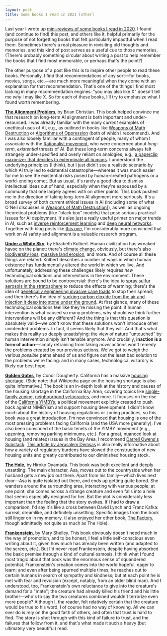 ```yaml
---
layout: post
title: Some books I read in 2021 [other]
---
```


Last year I wrote up [mini-reviews of some books I read in 2020](https://seantrott.github.io/year/). I found (and continue to find) this post, and others like it, helpful primarily for the purpose of not forgetting books that felt particularly impactful when I read them. Sometimes there's a real pleasure in revisiting old thoughts and memories, and this kind of post serves as a useful cue to those memories. (There's probably something circular about writing a post to help remember the books that I find most memorable, or perhaps that's the point?)

The other purpose of a post like this is to inspire other people to read these books. Personally, I find that recommendations of any sort––for books, movies, songs, etc.––are much more meaningful when they come with an explanation for that recommendation. That's one of the things I find most lacking in many recommendation engines: "you may also like X" doesn't tell me *why* I may like X. So for each of these books, I'll try to emphasize what I found worth remembering.

[**The Alignment Problem**](https://brianchristian.org/the-alignment-problem/), by Brian Christian. This book helped convince me that research on long-term AI alignment is both important and under-resourced. I was already familiar with the many *current* examples of unethical uses of AI, e.g., as outlined in books like [Weapons of Math Destruction](https://www.penguinrandomhouse.com/books/241363/weapons-of-math-destruction-by-cathy-oneil/) or [Algorithms of Oppression](https://nyupress.org/9781479837243/algorithms-of-oppression/) (both of which I recommend). And I was also loosely familiar with a contingent of people, many of whom I associate with the [Rationalist movement](https://www.lesswrong.com/tag/rationalist-movement), who were concerned about *long-term*, *existential* threats of AI. But these long-term concerns always felt strangely under-specified and overly reliant on analogies, e.g., [a paperclip maximizer that decides to exterminate all humans](https://www.lesswrong.com/tag/paperclip-maximizer). I understood the underlying principles (I think), but I just didn't see a realistic scenario by which AI truly led to existential catastrophe––whereas it was much easier for me to see the existential risks posed by human-created pathogens or a world-ending comet. But as usual, it's rarely a good idea to dismiss intellectual ideas out of hand, especially when they're espoused by a community that one largely agrees with on other points. This book pushed me in the direction of taking long-term AI alignment more seriously. It's a broad survey of both current ethical issues in AI (including some of what O'Neil discusses in [Weapons of Math Destruction](https://www.penguinrandomhouse.com/books/241363/weapons-of-math-destruction-by-cathy-oneil/)]), as well as ongoing theoretical problems (like "black box" models) that pose serious practical issues for AI deployment. It's also just a really useful primer on major trends in AI, such as [inverse reinforcement learning](https://towardsdatascience.com/inverse-reinforcement-learning-6453b7cdc90d) and [deep neural networks](https://en.wikipedia.org/wiki/Deep_learning). Together with blog posts like [this one](https://www.cold-takes.com/why-ai-alignment-could-be-hard-with-modern-deep-learning/), I'm considerably more convinced that work on AI safety and alignment is a valuable research program.

[**Under a White Sky**](https://www.penguinrandomhouse.com/books/617060/under-a-white-sky-by-elizabeth-kolbert/), by Elizabeth Kolbert. Human civilization has wreaked havoc on the planet: there's [climate change](https://en.wikipedia.org/wiki/Climate_change), obviously, but there's also [biodiversity loss](https://en.wikipedia.org/wiki/Biodiversity_loss), [massive land erosion](https://en.wikipedia.org/wiki/Coastal_erosion_in_Louisiana), and more. And of course all these things are related. Kolbert describes a number of ways in which human existence has fundamentally altered the world in which we live. And unfortunately, addressing these challenges likely requires *new* technological solutions and interventions in the environment. These solutions are bound to be controversial: there's the idea to [spray sulfur aerosols in the stratosphere](https://en.wikipedia.org/wiki/Stratospheric_aerosol_injection) to reduce the effects of warming; there's the idea of [genetically engineering invasive cane toads](https://theconversation.com/weve-cracked-the-cane-toad-genome-and-that-could-help-put-the-brakes-on-its-invasion-103362) to stop their spread; and then there's the idea of [sucking carbon dioxide from the air and injection it deep into stone under the ground](https://www.theguardian.com/environment/2021/sep/09/worlds-biggest-plant-to-turn-carbon-dioxide-into-rock-opens-in-iceland-orca). At first glance, many of these technological solutions feel like they're missing the point: if human intervention is what caused so many problems, why should we think further interventions will be any different? And the thing is that this question is absolutely valid––we *can't* know that these solutions won't introduce other unintended problems. In fact, it seems likely that they will. And that's what makes this reality so deeply unsatisfying: the view of nature "untouched" by human intervention simply isn't tenable anymore. And crucially, **inaction is a form of action**––simply refraining from taking *novel* actions won't remedy the problems created by our previous actions. We've got to weigh the various *possible* paths ahead of us and figure out the least bad solution to the problems we're facing: and in many cases, technological wizardry is likely our best hope.

[**Golden Gates**](https://www.penguinrandomhouse.com/books/585765/golden-gates-by-conor-dougherty/), by Conor Dougherty. California has a massive [housing shortage](https://en.wikipedia.org/wiki/California_housing_shortage). (Side note: that Wikipedia page on the housing shortage is also quite informative.) The book is an in-depth look at the history and causes of the housing shortage in the California Bay Area, covering topics like [single-family zoning](https://en.wikipedia.org/wiki/Single-family_zoning), [neighborhood vetocracies](https://en.wikipedia.org/wiki/NIMBY), and more. It focuses on the rise of the [California YIMBYs](https://en.wikipedia.org/wiki/YIMBY), a political movement explicitly created to push back against NIMBYism and support housing development. I didn't know much about the history of housing regulations or zoning practices, so this book was a great introduction. I'm now convinced that housing is one of the most pressing problems facing California (and the USA more generally); I've also been convinced of the basic tenets of the YIMBY movement (e.g., upzoning, removing parking minimums, etc.). For a great, nuanced look at housing (and related) issues in the Bay Area, I recommend [Darrell Owens's Substack](https://darrellowens.substack.com/). [This article by Jerusalem Demsas](https://www.vox.com/videos/2021/8/17/22628750/how-the-us-made-affordable-homes-illegal) is also really informative about how a variety of regulatory burdens have slowed the construction of new housing units and greatly contributed to our diminished housing stock.

[**The Hole**](https://www.ndbooks.com/book/the-hole-1/), by Hiroko Oyamada. This book was both excellent and deeply unsettling. The main character, Asa, moves out to the countryside when her husband gets a new job out there. Apart from his family––which lives next door––Asa is quite isolated out there, and ends up getting quite bored. She wanders around the surrounding area, interacting with various people; at one point, she comes across a strange creature and even falls into a hole that seems especially designed for her. But the plot is considerably less important than the feeling that the story evokes. If I had to draw a comparison, I'd say it's like a cross between David Lynch and Franz Kafka: surreal, dreamlike, and definitely unsettling. Specific images from the book still linger on in my memory. (I also enjoyed her other book, [The Factory](https://www.ndbooks.com/book/the-factory/), though admittedly not quite as much as The Hole).

[**Frankenstein**](https://www.penguinrandomhouse.com/books/595365/frankenstein-by-mary-shelley/), by Mary Shelley. This book obviously doesn't need much in the way of promotion, and to be honest, I feel a little self-conscious even writing about it, given how much has already been written (and adapted to the screen, etc.). But I'd never read Frankenstein, despite having absorbed the basic premise through a kind of cultural osmosis. I think what I found most tragic about that book was the enormous sense of squandered potential. Frankenstein's creation comes into the world hopeful, eager to learn; and even after being spurned multiple times, he reaches out to certain humans in search of sympathy and kindness; but at each point he is met with fear and revulsion (except, notably, from an older blind man). And I understood, too, Frankenstein's own reluctance to give into the creature's demand for a "mate"; the creature had already killed his friend and his little brother––who's to say the two creatures combined wouldn't terrorize even more people? Although I, the reader, felt relatively certain that the creature would be true to his word, I of course had no way of knowing. All we can ever do is rely on the good faith of others, and often that trust is hard to find. The story is shot through with this kind of failure to trust, and the failures that follow from it, and that's what made it such a heavy (but ultimately very beautiful) read.
